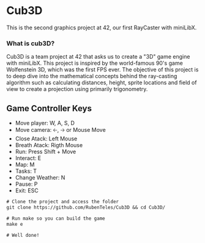 # Cub3D
This is the second graphics project at 42, our first RayCaster with miniLibX.

### What is cub3D?
Cub3D is a team project at 42 that asks us to create a "3D" game engine with miniLibX. This project is inspired by the world-famous 90's game Wolfenstein 3D, which was the first FPS ever. The objective of this project is to deep dive into the mathematical concepts behind the ray-casting algorithm such as calculating distances, height, sprite locations and field of view to create a projection using primarily trigonometry.



## Game Controller Keys

* Move player: W, A, S, D
* Move camera: 🡠, 🡢 or Mouse Move
* Close Atack: Left Mouse
* Breath Atack: Rigth Mouse
* Run: Press Shift + Move
* Interact: E
* Map: M
* Tasks: T
* Change Weather: N
* Pause: P
* Exit: ESC

```diff
# Clone the project and access the folder
git clone https://github.com/RubenTeles/Cub3D && cd Cub3D/

# Run make so you can build the game
make e

# Well done!
```
